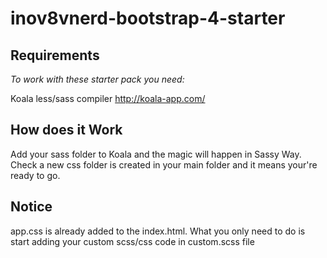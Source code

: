 # inov8vnerd-bootstrap-4-starter

## Requirements 

_To work with these starter pack you need:_

Koala less/sass compiler http://koala-app.com/

## How does it Work

Add your sass folder to Koala and the magic will happen in Sassy Way.
Check a new css folder is created in your main folder and it means your're ready to go.

## Notice

app.css is already added to the index.html. What you only need to do is start adding your custom scss/css code in custom.scss file
